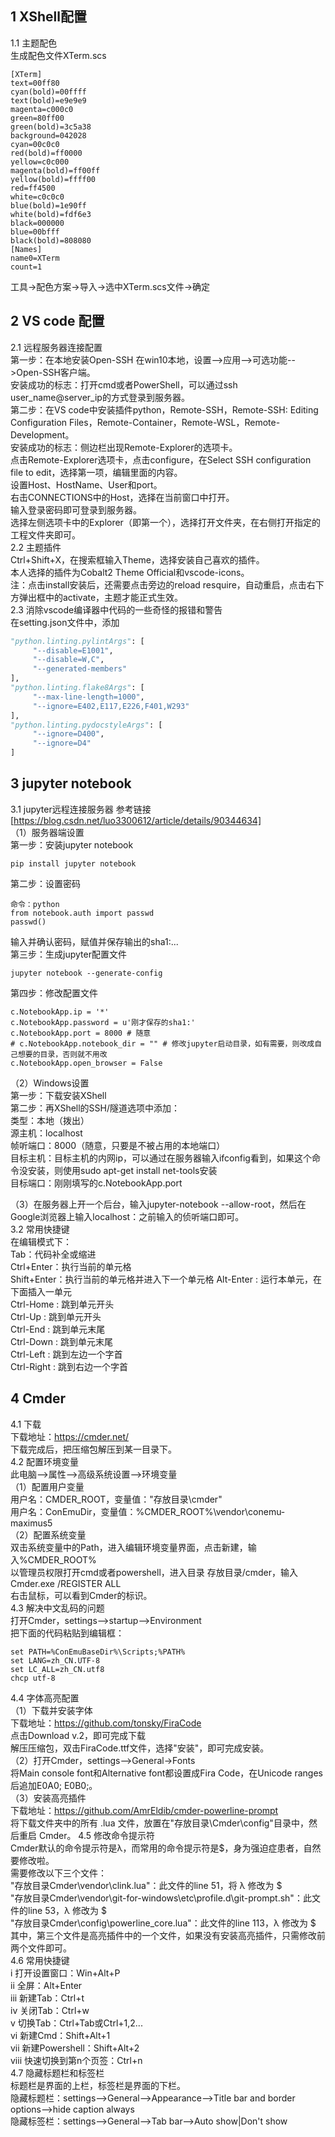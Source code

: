## 1 XShell配置   
1.1 主题配色   
生成配色文件XTerm.scs  
```
[XTerm]
text=00ff80
cyan(bold)=00ffff
text(bold)=e9e9e9
magenta=c000c0
green=80ff00
green(bold)=3c5a38
background=042028
cyan=00c0c0
red(bold)=ff0000
yellow=c0c000
magenta(bold)=ff00ff
yellow(bold)=ffff00
red=ff4500
white=c0c0c0
blue(bold)=1e90ff
white(bold)=fdf6e3
black=000000
blue=00bfff
black(bold)=808080
[Names]
name0=XTerm
count=1
```
工具->配色方案->导入->选中XTerm.scs文件->确定   

## 2 VS code 配置  
2.1 远程服务器连接配置  
第一步：在本地安装Open-SSH
在win10本地，设置-->应用-->可选功能-->Open-SSH客户端。  
安装成功的标志：打开cmd或者PowerShell，可以通过ssh user_name@server_ip的方式登录到服务器。  
第二步：在VS code中安装插件python，Remote-SSH，Remote-SSH: Editing Configuration Files，Remote-Container，Remote-WSL，Remote-Development。     
安装成功的标志：侧边栏出现Remote-Explorer的选项卡。     
点击Remote-Explorer选项卡，点击configure，在Select SSH configuration file to edit，选择第一项，编辑里面的内容。  
设置Host、HostName、User和port。  
右击CONNECTIONS中的Host，选择在当前窗口中打开。  
输入登录密码即可登录到服务器。  
选择左侧选项卡中的Explorer（即第一个），选择打开文件夹，在右侧打开指定的工程文件夹即可。  
2.2 主题插件  
Ctrl+Shift+X，在搜索框输入Theme，选择安装自己喜欢的插件。  
本人选择的插件为Cobalt2 Theme Official和vscode-icons。  
注：点击install安装后，还需要点击旁边的reload resquire，自动重启，点击右下方弹出框中的activate，主题才能正式生效。  
2.3 消除vscode编译器中代码的一些奇怪的报错和警告  
在setting.json文件中，添加  
```python
"python.linting.pylintArgs": [
     "--disable=E1001",
     "--disable=W,C",
     "--generated-members"
],
"python.linting.flake8Args": [
     "--max-line-length=1000",
     "--ignore=E402,E117,E226,F401,W293"
],
"python.linting.pydocstyleArgs": [
     "--ignore=D400", 
     "--ignore=D4"
]
```
## 3 jupyter notebook
3.1 jupyter远程连接服务器
参考链接[https://blog.csdn.net/luo3300612/article/details/90344634]   
（1）服务器端设置  
 第一步：安装jupyter notebook   
 ```
 pip install jupyter notebook
 ```
 第二步：设置密码  
 ```
 命令：python 
 from notebook.auth import passwd
 passwd()
 ```
 输入并确认密码，赋值并保存输出的sha1:...  
 第三步：生成jupyter配置文件  
 ```
 jupyter notebook --generate-config
 ```
 第四步：修改配置文件  
 ```
 c.NotebookApp.ip = '*'
 c.NotebookApp.password = u'刚才保存的sha1:'
 c.NotebookApp.port = 8000 # 随意
 # c.NotebookApp.notebook_dir = "" # 修改jupyter启动目录，如有需要，则改成自己想要的目录，否则就不用改
 c.NotebookApp.open_browser = False
 ```
（2）Windows设置   
 第一步：下载安装XShell  
 第二步：再XShell的SSH/隧道选项中添加：   
    类型：本地（拨出）  
    源主机：localhost  
    帧听端口：8000（随意，只要是不被占用的本地端口）  
    目标主机：目标主机的内网ip，可以通过在服务器输入ifconfig看到，如果这个命令没安装，则使用sudo apt-get install net-tools安装  
    目标端口：刚刚填写的c.NotebookApp.port  
    
（3）在服务器上开一个后台，输入jupyter-notebook --allow-root，然后在Google浏览器上输入localhost：之前输入的侦听端口即可。  
3.2 常用快捷键  
在编辑模式下：  
Tab：代码补全或缩进  
Ctrl+Enter：执行当前的单元格   
Shift+Enter：执行当前的单元格并进入下一个单元格 
Alt-Enter : 运行本单元，在下面插入一单元  
Ctrl-Home : 跳到单元开头  
Ctrl-Up : 跳到单元开头  
Ctrl-End : 跳到单元末尾  
Ctrl-Down : 跳到单元末尾  
Ctrl-Left : 跳到左边一个字首  
Ctrl-Right : 跳到右边一个字首  
## 4 Cmder
4.1 下载  
下载地址：https://cmder.net/  
下载完成后，把压缩包解压到某一目录下。  
4.2 配置环境变量  
此电脑-->属性-->高级系统设置-->环境变量  
（1）配置用户变量  
用户名：CMDER_ROOT，变量值："存放目录\cmder"  
用户名：ConEmuDir，变量值：%CMDER_ROOT%\vendor\conemu-maximus5  
（2）配置系统变量  
双击系统变量中的Path，进入编辑环境变量界面，点击新建，输入%CMDER_ROOT%  
以管理员权限打开cmd或者powershell，进入目录 存放目录/cmder，输入Cmder.exe /REGISTER ALL  
右击鼠标，可以看到Cmder的标识。  
4.3 解决中文乱码的问题  
打开Cmder，settings-->startup-->Environment  
把下面的代码粘贴到编辑框：  
```
set PATH=%ConEmuBaseDir%\Scripts;%PATH%
set LANG=zh_CN.UTF-8
set LC_ALL=zh_CN.utf8
chcp utf-8
```
4.4 字体高亮配置  
（1）下载并安装字体  
下载地址：https://github.com/tonsky/FiraCode  
点击Download v.2，即可完成下载  
解压压缩包，双击FiraCode.ttf文件，选择"安装"，即可完成安装。  
（2）打开Cmder，settings-->General->Fonts  
将Main console font和Alternative font都设置成Fira Code，在Unicode ranges后追加E0A0; E0B0;。   
（3）安装高亮插件  
下载地址：https://github.com/AmrEldib/cmder-powerline-prompt  
将下载文件夹中的所有 .lua 文件，放置在"存放目录\Cmder\config"目录中，然后重启 Cmder。
4.5 修改命令提示符  
Cmder默认的命令提示符是λ，而常用的命令提示符是$，身为强迫症患者，自然要修改啦。  
需要修改以下三个文件：  
"存放目录Cmder\vendor\clink.lua"：此文件的line 51，将 λ 修改为 $  
"存放目录Cmder\vendor\git-for-windows\etc\profile.d\git-prompt.sh"：此文件的line 53，λ 修改为 $  
"存放目录Cmder\config\powerline_core.lua"：此文件的line 113，λ 修改为 $  
其中，第三个文件是高亮插件中的一个文件，如果没有安装高亮插件，只需修改前两个文件即可。  
4.6 常用快捷键  
i 打开设置窗口：Win+Alt+P  
ii 全屏：Alt+Enter  
iii 新建Tab：Ctrl+t  
iv 关闭Tab：Ctrl+w  
v 切换Tab：Ctrl+Tab或Ctrl+1,2...  
vi 新建Cmd：Shift+Alt+1  
vii 新建Powershell：Shift+Alt+2  
viii 快速切换到第n个页签：Ctrl+n  
4.7 隐藏标题栏和标签栏  
标题栏是界面的上栏，标签栏是界面的下栏。  
隐藏标题栏：settings-->General-->Appearance-->Title bar and border options-->hide caption always  
隐藏标签栏：settings-->General-->Tab bar-->Auto show|Don't show  





